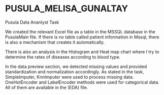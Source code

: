# PUSULA_MELISA_GUNALTAY
Pusula Data Ananlyst Task

We created the relevant Excel file as a table in the MSSQL database in the PusulaMain file.
If there is no table called patient information in Mssql, there is also a mechanism that creates it automatically.


There is also an analysis in the Histogram and Heat map chart where I try to determine the rates of diseases according to blood type.


In the data preview section, we detected missing values ​​and provided standardization and normalization accordingly. As stated in the task, SimpleImputer, KnnImputer were used to process missing data.
OneHotEncoder and LabelEncoder methods were used for categorical data. All of them are available in the (EDA) file.


